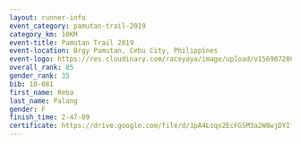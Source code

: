 ```yaml
---
layout: runner-info 
event_category: pamutan-trail-2019 
category_km: 10KM 
event-title: Pamutan Trail 2019 
event-location: Brgy Pamutan, Cebu City, Philippines 
event-logo: https://res.cloudinary.com/raceyaya/image/upload/v1569072806/logo/pamutan-trail_d8abrj.jpg 
overall_rank: 85
gender_rank: 35
bib: 10-081
first_name: Reba
last_name: Palang
gender: F
finish_time: 2-47-09
certificate: https://drive.google.com/file/d/1pA4Lsqx2EcFGSM3a2W8wjDYIfQOxbhmK/view?usp=sharing
---
```

